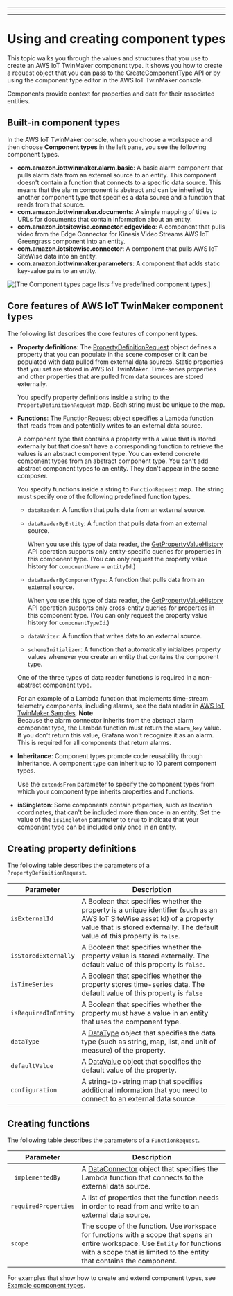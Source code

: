 --------

--------

# Using and creating component types<a name="twinmaker-component-types"></a>

This topic walks you through the values and structures that you use to create an AWS IoT TwinMaker component type\. It shows you how to create a request object that you can pass to the [CreateComponentType](https://docs.aws.amazon.com/iot-twinmaker/latest/apireference/API_CreateComponentType.html) API or by using the component type editor in the AWS IoT TwinMaker console\.

Components provide context for properties and data for their associated entities\.

## Built\-in component types<a name="twinmaker-component-types-built-in"></a>

In the AWS IoT TwinMaker console, when you choose a workspace and then choose **Component types** in the left pane, you see the following component types\.
+ **com\.amazon\.iottwinmaker\.alarm\.basic**: A basic alarm component that pulls alarm data from an external source to an entity\. This component doesn't contain a function that connects to a specific data source\. This means that the alarm component is abstract and can be inherited by another component type that specifies a data source and a function that reads from that source\.
+ **com\.amazon\.iottwinmaker\.documents**: A simple mapping of titles to URLs for documents that contain information about an entity\.
+ **com\.amazon\.iotsitewise\.connector\.edgevideo**: A component that pulls video from the Edge Connector for Kinesis Video Streams AWS IoT Greengrass component into an entity\.
+ **com\.amazon\.iotsitewise\.connector**: A component that pulls AWS IoT SiteWise data into an entity\.
+ **com\.amazon\.iottwinmaker\.parameters**: A component that adds static key\-value pairs to an entity\.

![\[The Component types page lists five predefined component types.\]](http://docs.aws.amazon.com/iot-twinmaker/latest/guide/images/ComponentTypesPredefined.png)

## Core features of AWS IoT TwinMaker component types<a name="twinmaker-component-types-core"></a>

The following list describes the core features of component types\.
+ **Property definitions**: The [PropertyDefinitionRequest](https://docs.aws.amazon.com/iot-twinmaker/latest/apireference/API_PropertyDefinitionRequest.html) object defines a property that you can populate in the scene composer or it can be populated with data pulled from external data sources\. Static properties that you set are stored in AWS IoT TwinMaker\. Time\-series properties and other properties that are pulled from data sources are stored externally\.

  You specify property definitions inside a string to the `PropertyDefinitionRequest` map\. Each string must be unique to the map\.
+ **Functions**: The [FunctionRequest](https://docs.aws.amazon.com/iot-twinmaker/latest/apireference/API_FunctionRequest.html) object specifies a Lambda function that reads from and potentially writes to an external data source\.

  A component type that contains a property with a value that is stored externally but that doesn't have a corresponding function to retrieve the values is an abstract component type\. You can extend concrete component types from an abstract component type\. You can't add abstract component types to an entity\. They don't appear in the scene composer\.

  You specify functions inside a string to `FunctionRequest` map\. The string must specify one of the following predefined function types\.
  + `dataReader`: A function that pulls data from an external source\.
  + `dataReaderByEntity`: A function that pulls data from an external source\.

    When you use this type of data reader, the [GetPropertyValueHistory](https://docs.aws.amazon.com/iot-twinmaker/latest/apireference/API_GetPropertyValueHistory.html) API operation supports only entity\-specific queries for properties in this component type\. \(You can only request the property value history for `componentName` \+ `entityId`\.\)
  + `dataReaderByComponentType`: A function that pulls data from an external source\.

    When you use this type of data reader, the [GetPropertyValueHistory](https://docs.aws.amazon.com/iot-twinmaker/latest/apireference/API_GetPropertyValueHistory.html) API operation supports only cross\-entity queries for properties in this component type\. \(You can only request the property value history for `componentTypeId`\.\)
  + `dataWriter`: A function that writes data to an external source\.
  + `schemaInitializer`: A function that automatically initializes property values whenever you create an entity that contains the component type\.

  One of the three types of data reader functions is required in a non\-abstract component type\.

  For an example of a Lambda function that implements time\-stream telemetry components, including alarms, see the data reader in [AWS IoT TwinMaker Samples](https://github.com/aws-samples/aws-iot-twinmaker-samples/blob/main/src/modules/timestream_telemetry/lambda_function/udq_data_reader.py)\. 
**Note**  
Because the alarm connector inherits from the abstract alarm component type, the Lambda function must return the `alarm_key` value\. If you don't return this value, Grafana won't recognize it as an alarm\. This is required for all components that return alarms\.
+ **Inheritance**: Component types promote code reusability through inheritance\. A component type can inherit up to 10 parent component types\.

  Use the `extendsFrom` parameter to specify the component types from which your component type inherits properties and functions\.
+  **isSingleton**: Some components contain properties, such as location coordinates, that can't be included more than once in an entity\. Set the value of the `isSingleton` parameter to `true` to indicate that your component type can be included only once in an entity\.

## Creating property definitions<a name="twinmaker-component-types-property-def"></a>

The following table describes the parameters of a `PropertyDefinitionRequest`\.


| Parameter | Description | 
| --- | --- | 
| `isExternalId` | A Boolean that specifies whether the property is a unique identifier \(such as an AWS IoT SiteWise asset Id\) of a property value that is stored externally\. The default value of this property is `false`\. | 
| `isStoredExternally` | A Boolean that specifies whether the property value is stored externally\. The default value of this property is `false`\. | 
| `isTimeSeries` | A Boolean that specifies whether the property stores time\-series data\. The default value of this property is `false` | 
| `isRequiredInEntity` | A Boolean that specifies whether the property must have a value in an entity that uses the component type\. | 
| `dataType` | A [DataType](https://docs.aws.amazon.com/iot-twinmaker/latest/apireference/API_DataType.html) object that specifies the data type \(such as string, map, list, and unit of measure\) of the property\.  | 
| `defaultValue` | A [DataValue](https://docs.aws.amazon.com/iot-twinmaker/latest/apireference/API_DataValue.html) object that specifies the default value of the property\.  | 
| `configuration` | A string\-to\-string map that specifies additional information that you need to connect to an external data source\.  | 

## Creating functions<a name="twinmaker-component-types-function"></a>

The following table describes the parameters of a `FunctionRequest`\.


| Parameter | Description | 
| --- | --- | 
| ` implementedBy` | A [DataConnector](https://docs.aws.amazon.com/iot-twinmaker/latest/apireference/API_DataConnector.html) object that specifies the Lambda function that connects to the external data source\.  | 
| `requiredProperties` | A list of properties that the function needs in order to read from and write to an external data source\. | 
| `scope` | The scope of the function\. Use `Workspace` for functions with a scope that spans an entire workspace\. Use `Entity` for functions with a scope that is limited to the entity that contains the component\. | 

For examples that show how to create and extend component types, see [Example component types](twinmaker-component-types-examples.md)\.